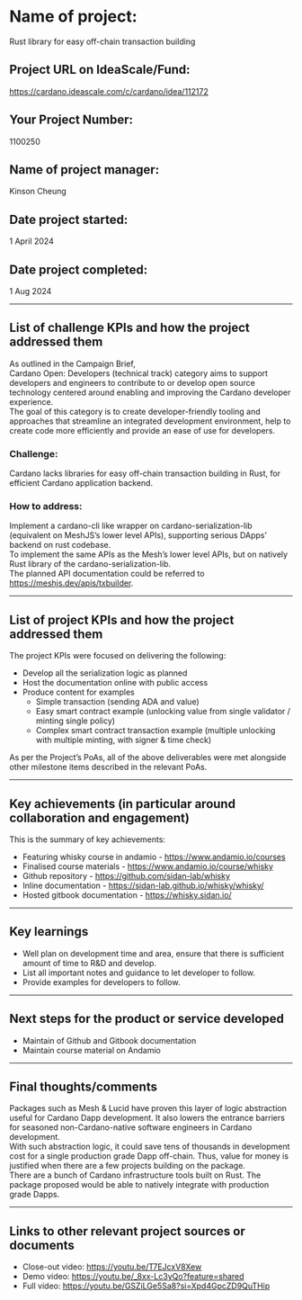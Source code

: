 # Name of project:  
Rust library for easy off-chain transaction building

## Project URL on IdeaScale/Fund:  
https://cardano.ideascale.com/c/cardano/idea/112172

## Your Project Number:  
1100250

## Name of project manager:  
Kinson Cheung

## Date project started:  
1 April 2024

## Date project completed:  
1 Aug 2024

---

## List of challenge KPIs and how the project addressed them  

As outlined in the Campaign Brief,  
Cardano Open: Developers (technical track) category aims to support developers and engineers to contribute to or develop open source technology centered around enabling and improving the Cardano developer experience.  
The goal of this category is to create developer-friendly tooling and approaches that streamline an integrated development environment, help to create code more efficiently and provide an ease of use for developers.

### Challenge:  
Cardano lacks libraries for easy off-chain transaction building in Rust, for efficient Cardano application backend.

### How to address:  
Implement a cardano-cli like wrapper on cardano-serialization-lib (equivalent on MeshJS’s lower level APIs), supporting serious DApps’ backend on rust codebase.  
To implement the same APIs as the Mesh’s lower level APIs, but on natively Rust library of the cardano-serialization-lib.  
The planned API documentation could be referred to https://meshjs.dev/apis/txbuilder.

---

## List of project KPIs and how the project addressed them  

The project KPIs were focused on delivering the following:  
- Develop all the serialization logic as planned  
- Host the documentation online with public access  
- Produce content for examples  
  - Simple transaction (sending ADA and value)  
  - Easy smart contract example (unlocking value from single validator / minting single policy)  
  - Complex smart contract transaction example (multiple unlocking with multiple minting, with signer & time check)  

As per the Project’s PoAs, all of the above deliverables were met alongside other milestone items described in the relevant PoAs.

---

## Key achievements (in particular around collaboration and engagement)

This is the summary of key achievements:  
- Featuring whisky course in andamio - https://www.andamio.io/courses  
- Finalised course materials - https://www.andamio.io/course/whisky  
- Github repository - https://github.com/sidan-lab/whisky  
- Inline documentation - https://sidan-lab.github.io/whisky/whisky/  
- Hosted gitbook documentation - https://whisky.sidan.io/

---

## Key learnings  

- Well plan on development time and area, ensure that there is sufficient amount of time to R&D and develop.  
- List all important notes and guidance to let developer to follow.  
- Provide examples for developers to follow.

---

## Next steps for the product or service developed  

- Maintain of Github and Gitbook documentation  
- Maintain course material on Andamio

---

## Final thoughts/comments  

Packages such as Mesh & Lucid have proven this layer of logic abstraction useful for Cardano Dapp development. It also lowers the entrance barriers for seasoned non-Cardano-native software engineers in Cardano development.  
With such abstraction logic, it could save tens of thousands in development cost for a single production grade Dapp off-chain. Thus, value for money is justified when there are a few projects building on the package.  
There are a bunch of Cardano infrastructure tools built on Rust. The package proposed would be able to natively integrate with production grade Dapps.

---

## Links to other relevant project sources or documents  

- Close-out video: https://youtu.be/T7EJcxV8Xew  
- Demo video: https://youtu.be/_8xx-Lc3yQo?feature=shared  
- Full video: https://youtu.be/GSZiLGe5Sa8?si=Xpd4GpcZD9QuTHip
